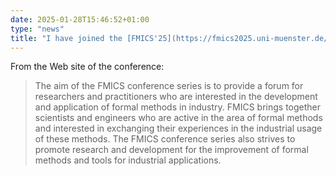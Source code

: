 ```yaml
---
date: 2025-01-28T15:46:52+01:00
type: "news"
title: "I have joined the [FMICS'25](https://fmics2025.uni-muenster.de/) Program Committee."
---
```


From the Web site of the conference:

> The aim of the FMICS conference series is to provide a forum for researchers
and practitioners who are interested in the development and application of
formal methods in industry. FMICS brings together scientists and engineers who
are active in the area of formal methods and interested in exchanging their
experiences in the industrial usage of these methods. The FMICS conference
series also strives to promote research and development for the improvement of
formal methods and tools for industrial applications. 

